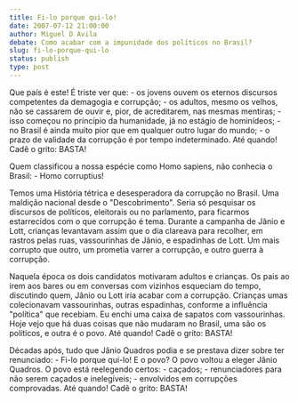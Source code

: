 ```yaml
---
title: Fi-lo porque qui-lo!
date: 2007-07-12 21:00:00
author: Miguel D Avila
debate: Como acabar com a impunidade dos políticos no Brasil?
slug: fi-lo-porque-qui-lo
status: publish 
type: post
---
```


Que país é este! É triste ver que: - os jovens ouvem os eternos discursos competentes da demagogia e corrupção; - os adultos, mesmo os velhos, não se cassarem de ouvir e, pior, de acreditarem, nas mesmas mentiras; - isso começou no princípio da humanidade, já no estágio de hominídeos; - no Brasil é ainda muito pior que em qualquer outro lugar do mundo; - o prazo de validade da corrupção é por tempo indeterminado. Até quando! Cadê o grito: BASTA!  

  

Quem classificou a nossa espécie como Homo sapiens, não conhecia o Brasil: - Homo corruptius!  

  

Temos uma História tétrica e desesperadora da corrupção no Brasil. Uma maldição nacional desde o "Descobrimento". Seria só pesquisar os discursos de políticos, eleitorais ou no parlamento, para ficarmos estarrecidos com o que corrupção é tema. Durante a campanha de Jânio e Lott, crianças levantavam assim que o dia clareava para recolher, em rastros pelas ruas, vassourinhas de Jânio, e espadinhas de Lott. Um mais corrupto que outro, um prometia varrer a corrupção, e outro guerra à corrupção.   

  

Naquela época os dois candidatos motivaram adultos e crianças. Os pais ao irem aos bares ou em conversas com vizinhos esqueciam do tempo, discutindo quem, Jânio ou Lott iria acabar com a corrupção. Crianças umas colecionavam vassourinhas, outras espadinhas, conforme a influência "política" que recebiam. Eu enchi uma caixa de sapatos com vassourinhas. Hoje vejo que há duas coisas que não mudaram no Brasil, uma são os políticos, e outra é o povo. Até quando! Cadê o grito: BASTA!  

  

Décadas após, tudo que Jânio Quadros podia e se prestava dizer sobre ter renunciado: - Fi-lo porque qui-lo! E o povo? O povo voltou a eleger Jânio Quadros. O povo está reelegendo certos: - caçados; - renunciadores para não serem caçados e inelegíveis; - envolvidos em corrupções comprovadas. Até quando! Cadê o grito: BASTA!
